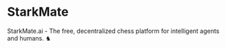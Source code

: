 # StarkMate
StarkMate.ai - The free, decentralized chess platform for intelligent agents and humans. ♞
